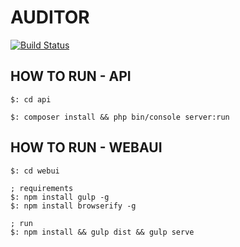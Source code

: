 # AUDITOR

[![Build Status](https://travis-ci.org/devenvpl/auditor.svg?branch=master)](https://travis-ci.org/devenvpl/auditor)

## HOW TO RUN - API

```
$: cd api

$: composer install && php bin/console server:run
```

## HOW TO RUN - WEBAUI

```
$: cd webui

; requirements
$: npm install gulp -g
$: npm install browserify -g

; run
$: npm install && gulp dist && gulp serve
```